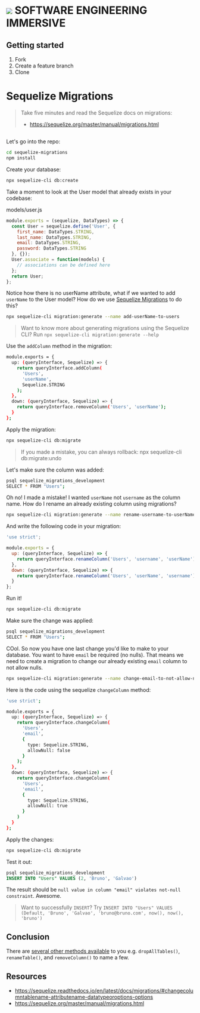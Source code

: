 # ![](https://ga-dash.s3.amazonaws.com/production/assets/logo-9f88ae6c9c3871690e33280fcf557f33.png)  SOFTWARE ENGINEERING IMMERSIVE

## Getting started

1. Fork
1. Create a feature branch
1. Clone

# Sequelize Migrations

> Take five minutes and read the Sequelize docs on migrations: 
>
> - https://sequelize.org/master/manual/migrations.html

##

Let's go into the repo:

```sh
cd sequelize-migrations
npm install
```

Create your database:

```sh
npx sequelize-cli db:create
```

Take a moment to look at the User model that already exists in your codebase:

models/user.js
```js
module.exports = (sequelize, DataTypes) => {
  const User = sequelize.define('User', {
    first_name: DataTypes.STRING,
    last_name: DataTypes.STRING,
    email: DataTypes.STRING,
    password: DataTypes.STRING
  }, {});
  User.associate = function(models) {
    // associations can be defined here
  };
  return User;
};
```

Notice how there is no userName attribute, what if we wanted to add `userName` to the User model? How do we use [Sequelize Migrations](https://sequelize.org/master/manual/migrations.html) to do this?

```sh
npx sequelize-cli migration:generate --name add-userName-to-users
```
> Want to know more about generating migrations using the Sequelize CLI? Run `npx sequelize-cli migration:generate --help`

Use the `addColumn` method in the migration:

```sh
module.exports = {
  up: (queryInterface, Sequelize) => {
    return queryInterface.addColumn(
      'Users',
      'userName',
      Sequelize.STRING
    );
  },
  down: (queryInterface, Sequelize) => {
    return queryInterface.removeColumn('Users', 'userName');
  }
};
```

Apply the migration:

```sh
npx sequelize-cli db:migrate
```
> If you made a mistake, you can always rollback: npx sequelize-cli db:migrate:undo

Let's make sure the column was added:

```sh
psql sequelize_migrations_development
SELECT * FROM "Users";
```

Oh no! I made a mistake! I wanted `userName` not `username` as the column name. How do I rename an already existing column using migrations?

```sh
npx sequelize-cli migration:generate --name rename-username-to-userName
```

And write the following code in your migration:

```js
'use strict';

module.exports = {
  up: (queryInterface, Sequelize) => {
    return queryInterface.renameColumn('Users', 'username', 'userName');
  },
  down: (queryInterface, Sequelize) => {
    return queryInterface.renameColumn('Users', 'userName', 'username');
  }
};
```

Run it!

```sh
npx sequelize-cli db:migrate
```

Make sure the change was applied:

```sh
psql sequelize_migrations_development
SELECT * FROM "Users";
```

COol. So now you have one last change you'd like to make to your database. You want to have `email` be required (no nulls). That means we need to create a migration to change our already existing `email` column to not allow nulls.

```sh
npx sequelize-cli migration:generate --name change-email-to-not-allow-nulls
```

Here is the code using the sequelize `changeColumn` method:

```sh
'use strict';

module.exports = {
  up: (queryInterface, Sequelize) => {
    return queryInterface.changeColumn(
      'Users',
      'email',
      {
        type: Sequelize.STRING,
        allowNull: false
      }
    );
  },
  down: (queryInterface, Sequelize) => {
    return queryInterface.changeColumn(
      'Users',
      'email',
      {
        type: Sequelize.STRING,
        allowNull: true
      }
    )
  }
};
```

Apply the changes:

```sh
npx sequelize-cli db:migrate
```

Test it out:

```sql
psql sequelize_migrations_development
INSERT INTO "Users" VALUES (2, 'Bruno', 'Galvao')
```

The result should be `null value in column "email" violates not-null constraint`. Awesome.
> Want to successfully `INSERT`? Try `INSERT INTO "Users" VALUES (Default, 'Bruno', 'Galvao', 'bruno@bruno.com', now(), now(), 'bruno')`

## Conclusion

There are [several other methods available](https://sequelize.readthedocs.io/en/latest/docs/migrations/#changecolumntablename-attributename-datatypeoroptions-options) to you e.g. `dropAllTables()`, `renameTable()`, and `removeColumn()` to name a few.


## Resources

- https://sequelize.readthedocs.io/en/latest/docs/migrations/#changecolumntablename-attributename-datatypeoroptions-options
- https://sequelize.org/master/manual/migrations.html
